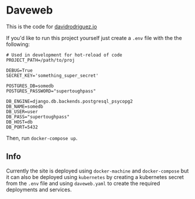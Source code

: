 # Daveweb

This is the code for [davidrodriguez.io](http://davidrodriguez.io)

If you'd like to run this project yourself just create a `.env` file with the
the following:

```
# Used in development for hot-reload of code
PROJECT_PATH=/path/to/proj

DEBUG=True
SECRET_KEY='something_super_secret'

POSTGRES_DB=somedb
POSTGRES_PASSWORD="supertoughpass"

DB_ENGINE=django.db.backends.postgresql_psycopg2
DB_NAME=somedb
DB_USER=user
DB_PASS="supertoughpass"
DB_HOST=db
DB_PORT=5432
```

Then, run `docker-compose up`.


## Info

Currently the site is deployed using `docker-machine` and `docker-compose` but
it can also be deployed using `kubernetes` by creating a kubernetes secret from
the `.env` file and using `daveweb.yaml` to create the required deployments and
services.
